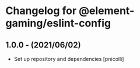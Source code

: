 # Changelog for @element-gaming/eslint-config

## 1.0.0 - (2021/06/02)

- Set up repository and dependencies [pnicolli]
